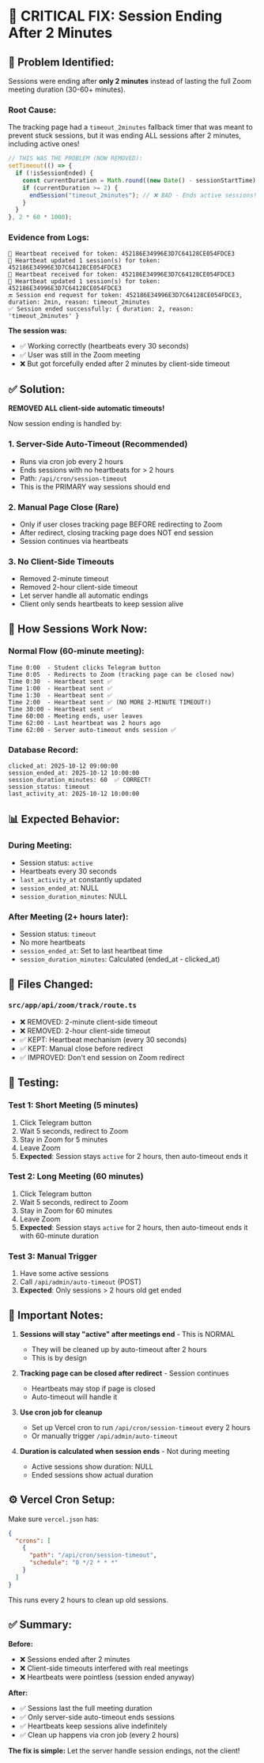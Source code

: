 # 🚨 CRITICAL FIX: Session Ending After 2 Minutes

## 🐛 **Problem Identified:**

Sessions were ending after **only 2 minutes** instead of lasting the full Zoom meeting duration (30-60+ minutes).

### **Root Cause:**

The tracking page had a `timeout_2minutes` fallback timer that was meant to prevent stuck sessions, but it was ending ALL sessions after 2 minutes, including active ones!

```javascript
// THIS WAS THE PROBLEM (NOW REMOVED):
setTimeout(() => {
  if (!isSessionEnded) {
    const currentDuration = Math.round((new Date() - sessionStartTime) / 60000);
    if (currentDuration >= 2) {
      endSession("timeout_2minutes"); // ❌ BAD - Ends active sessions!
    }
  }
}, 2 * 60 * 1000);
```

### **Evidence from Logs:**

```
💓 Heartbeat received for token: 452186E34996E3D7C64128CE054FDCE3
💓 Heartbeat updated 1 session(s) for token: 452186E34996E3D7C64128CE054FDCE3
💓 Heartbeat received for token: 452186E34996E3D7C64128CE054FDCE3
💓 Heartbeat updated 1 session(s) for token: 452186E34996E3D7C64128CE054FDCE3
🔚 Session end request for token: 452186E34996E3D7C64128CE054FDCE3, duration: 2min, reason: timeout_2minutes
✅ Session ended successfully: { duration: 2, reason: 'timeout_2minutes' }
```

**The session was:**

- ✅ Working correctly (heartbeats every 30 seconds)
- ✅ User was still in the Zoom meeting
- ❌ But got forcefully ended after 2 minutes by client-side timeout

## ✅ **Solution:**

**REMOVED ALL client-side automatic timeouts!**

Now session ending is handled by:

### **1. Server-Side Auto-Timeout** (Recommended)

- Runs via cron job every 2 hours
- Ends sessions with no heartbeats for > 2 hours
- Path: `/api/cron/session-timeout`
- This is the PRIMARY way sessions should end

### **2. Manual Page Close** (Rare)

- Only if user closes tracking page BEFORE redirecting to Zoom
- After redirect, closing tracking page does NOT end session
- Session continues via heartbeats

### **3. No Client-Side Timeouts**

- Removed 2-minute timeout
- Removed 2-hour client-side timeout
- Let server handle all automatic endings
- Client only sends heartbeats to keep session alive

## 🔄 **How Sessions Work Now:**

### **Normal Flow (60-minute meeting):**

```
Time 0:00  - Student clicks Telegram button
Time 0:05  - Redirects to Zoom (tracking page can be closed now)
Time 0:30  - Heartbeat sent ✅
Time 1:00  - Heartbeat sent ✅
Time 1:30  - Heartbeat sent ✅
Time 2:00  - Heartbeat sent ✅ (NO MORE 2-MINUTE TIMEOUT!)
Time 30:00 - Heartbeat sent ✅
Time 60:00 - Meeting ends, user leaves
Time 62:00 - Last heartbeat was 2 hours ago
Time 62:00 - Server auto-timeout ends session ✅
```

### **Database Record:**

```
clicked_at: 2025-10-12 09:00:00
session_ended_at: 2025-10-12 10:00:00
session_duration_minutes: 60  ✅ CORRECT!
session_status: timeout
last_activity_at: 2025-10-12 10:00:00
```

## 📊 **Expected Behavior:**

### **During Meeting:**

- Session status: `active`
- Heartbeats every 30 seconds
- `last_activity_at` constantly updated
- `session_ended_at`: NULL
- `session_duration_minutes`: NULL

### **After Meeting (2+ hours later):**

- Session status: `timeout`
- No more heartbeats
- `session_ended_at`: Set to last heartbeat time
- `session_duration_minutes`: Calculated (ended_at - clicked_at)

## 🚀 **Files Changed:**

### **`src/app/api/zoom/track/route.ts`**

- ❌ REMOVED: 2-minute client-side timeout
- ❌ REMOVED: 2-hour client-side timeout
- ✅ KEPT: Heartbeat mechanism (every 30 seconds)
- ✅ KEPT: Manual close before redirect
- ✅ IMPROVED: Don't end session on Zoom redirect

## 🧪 **Testing:**

### **Test 1: Short Meeting (5 minutes)**

1. Click Telegram button
2. Wait 5 seconds, redirect to Zoom
3. Stay in Zoom for 5 minutes
4. Leave Zoom
5. **Expected**: Session stays `active` for 2 hours, then auto-timeout ends it

### **Test 2: Long Meeting (60 minutes)**

1. Click Telegram button
2. Wait 5 seconds, redirect to Zoom
3. Stay in Zoom for 60 minutes
4. Leave Zoom
5. **Expected**: Session stays `active` for 2 hours, then auto-timeout ends it with 60-minute duration

### **Test 3: Manual Trigger**

1. Have some active sessions
2. Call `/api/admin/auto-timeout` (POST)
3. **Expected**: Only sessions > 2 hours old get ended

## 📝 **Important Notes:**

1. **Sessions will stay "active" after meetings end** - This is NORMAL

   - They will be cleaned up by auto-timeout after 2 hours
   - This is by design

2. **Tracking page can be closed after redirect** - Session continues

   - Heartbeats may stop if page is closed
   - Auto-timeout will handle it

3. **Use cron job for cleanup**

   - Set up Vercel cron to run `/api/cron/session-timeout` every 2 hours
   - Or manually trigger `/api/admin/auto-timeout`

4. **Duration is calculated when session ends** - Not during meeting
   - Active sessions show duration: NULL
   - Ended sessions show actual duration

## ⚙️ **Vercel Cron Setup:**

Make sure `vercel.json` has:

```json
{
  "crons": [
    {
      "path": "/api/cron/session-timeout",
      "schedule": "0 */2 * * *"
    }
  ]
}
```

This runs every 2 hours to clean up old sessions.

## ✅ **Summary:**

**Before:**

- ❌ Sessions ended after 2 minutes
- ❌ Client-side timeouts interfered with real meetings
- ❌ Heartbeats were pointless (session ended anyway)

**After:**

- ✅ Sessions last the full meeting duration
- ✅ Only server-side auto-timeout ends sessions
- ✅ Heartbeats keep sessions alive indefinitely
- ✅ Clean up happens via cron job (every 2 hours)

**The fix is simple:** Let the server handle session endings, not the client!

